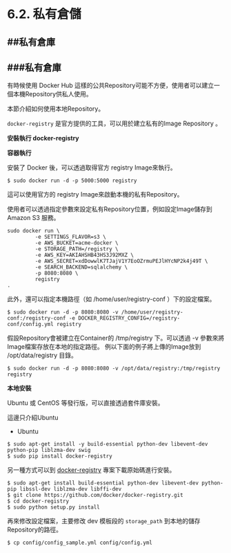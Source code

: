 # 6.2. 私有倉儲

##私有倉庫
---
###私有倉庫
---

有時候使用 Docker Hub 這樣的公共Repository可能不方便，使用者可以建立一個本機Repository供私人使用。

本節介紹如何使用本地Repository。

```docker-registry``` 是官方提供的工具，可以用於建立私有的Image Repository 。

**安裝執行 docker-registry**

**容器執行**

安裝了 Docker 後，可以透過取得官方 registry Image來執行。

```
$ sudo docker run -d -p 5000:5000 registry
```
這可以使用官方的 registry Image來啟動本機的私有Repository。

使用者可以透過指定參數來設定私有Repository位置，例如設定Image儲存到 Amazon S3 服務。

```
sudo docker run \
         -e SETTINGS_FLAVOR=s3 \
         -e AWS_BUCKET=acme-docker \
         -e STORAGE_PATH=/registry \
         -e AWS_KEY=AKIAHSHB43HS3J92MXZ \
         -e AWS_SECRET=xdDowwlK7TJajV1Y7EoOZrmuPEJlHYcNP2k4j49T \
         -e SEARCH_BACKEND=sqlalchemy \
         -p 8080:8080 \
         registry
.
```
此外，還可以指定本機路徑（如 /home/user/registry-conf ）下的設定檔案。

```
$ sudo docker run -d -p 8080:8080 -v /home/user/registry-conf:/registry-conf -e DOCKER_REGISTRY_CONFIG=/registry-conf/config.yml registry
```
假設Repository會被建立在Container的 /tmp/registry 下。可以透過 -v 參數來將Image檔案存放在本地的指定路徑。 例以下面的例子將上傳的Image放到 /opt/data/registry 目錄。

```
$ sudo docker run -d -p 8080:8080 -v /opt/data/registry:/tmp/registry registry
```
**本地安裝**

Ubuntu 或 CentOS 等發行版，可以直接透過套件庫安裝。

這邊只介紹Ubuntu

- Ubuntu
```
$ sudo apt-get install -y build-essential python-dev libevent-dev python-pip liblzma-dev swig
$ sudo pip install docker-registry
```
另一種方式可以到  [docker-registry](https://github.com/docker/docker-registry) 專案下載原始碼進行安裝。

```
$ sudo apt-get install build-essential python-dev libevent-dev python-pip libssl-dev liblzma-dev libffi-dev
$ git clone https://github.com/docker/docker-registry.git
$ cd docker-registry
$ sudo python setup.py install
```
再來修改設定檔案，主要修改 dev 模板段的 ```storage_path``` 到本地的儲存Repository的路徑。

```
$ cp config/config_sample.yml config/config.yml
```
